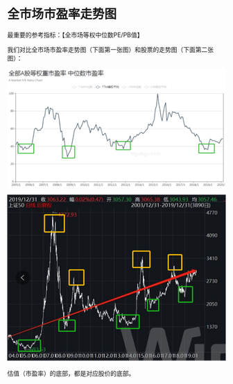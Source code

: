 # 全市场市盈率走势图



最重要的参考指标：【全市场等权中位数PE/PB值】



我们对比全市场市盈率走势图（下面第一张图）和股票的走势图（下面第二张图）：

![基金定投-3](img/%E5%9F%BA%E9%87%91%E5%AE%9A%E6%8A%95-3.png)

![基金定投-4](img/%E5%9F%BA%E9%87%91%E5%AE%9A%E6%8A%95-4.png)



估值（市盈率）的底部，都是对应股价的底部。

